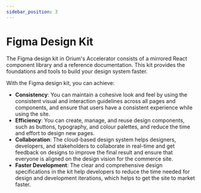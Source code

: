 ```yaml
---
sidebar_position: 3
---
```


# Figma Design Kit

The Figma design kit in Orium's Accelerator consists of a mirrored React component library and a reference documentation. This kit provides the foundations and tools to build your design system faster.

With the Figma design kit, you can achieve:

* **Consistency**: You can maintain a cohesive look and feel by using the consistent visual and interaction guidelines across all pages and components, and ensure that users have a consistent experience while using the site.
* **Efficiency**: You can create, manage, and reuse design components, such as buttons, typography, and colour palettes, and reduce the time and effort to design new pages.
* **Collaboration**: The cloud-based design system helps designers, developers, and stakeholders to collaborate in real-time and get feedback on designs to improve the final result and ensure that everyone is aligned on the design vision for the commerce site.
* **Faster Development**: The clear and comprehensive design specifications in the kit help developers to reduce the time needed for design and development iterations, which helps to get the site to market faster.
